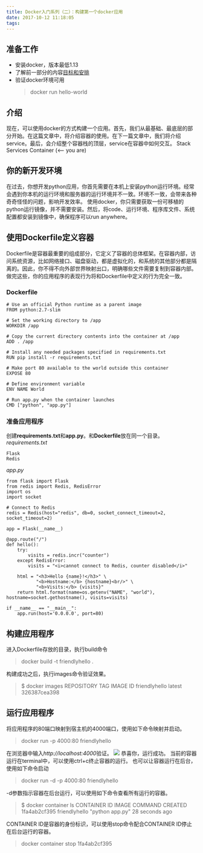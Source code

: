 ```yaml
---
title: Docker入门系列（二）：构建第一个docker应用
date: 2017-10-12 11:18:05
tags:
---
```


## 准备工作
- 安装docker，版本最低1.13
- 了解前一部分的内容[目标和安排](http://ruccsbingo.github.io/2017/10/11/2017-10-11-docker-tutorial-1-orientation-and-setup/)
- 验证docker环境可用
    > docker run hello-world

## 介绍
现在，可以使用docker的方式构建一个应用。首先，我们从最基础、最底层的部分开始。在这篇文章中，将介绍容器的使用。在下一篇文章中，我们将介绍service。最后，会介绍整个容器栈的顶层，service在容器中如何交互。
Stack
Services
Container (<-- you are)
## 你的新开发环境
在过去，你想开发python应用，你首先需要在本机上安装python运行环境。经常会遇到你本机的运行环境和服务器的运行环境并不一致。环境不一致，会带来各种奇奇怪怪的问题，影响开发效率。
使用docker，你只需要获取一份可移植的python运行镜像，并不需要安装。然后，将code、运行环境、程序库文件、系统配置都安装到镜像中，确保程序可以run anywhere。
## 使用Dockerfile定义容器
Dockerfile是容器最重要的组成部分，它定义了容器的总体框架。在容器内部，访问系统资源，比如网络接口、磁盘驱动，都是虚拟化的，和系统的其他部分都是隔离的。因此，你不得不向外部世界映射出口，明确哪些文件需要复制到容器内部。做完这些，你的应用程序的表现行为将和Dockerfile中定义的行为完全一致。
### Dockerfile
```
# Use an official Python runtime as a parent image
FROM python:2.7-slim

# Set the working directory to /app
WORKDIR /app

# Copy the current directory contents into the container at /app
ADD . /app

# Install any needed packages specified in requirements.txt
RUN pip install -r requirements.txt

# Make port 80 available to the world outside this container
EXPOSE 80

# Define environment variable
ENV NAME World

# Run app.py when the container launches
CMD ["python", "app.py"]
```
### 准备应用程序
创建**requirements.txt**和**app.py**。和**Dockerfile**放在同一个目录。
*requirements.txt*
```
Flask
Redis
```
*app.py*
```
from flask import Flask
from redis import Redis, RedisError
import os
import socket

# Connect to Redis
redis = Redis(host="redis", db=0, socket_connect_timeout=2, socket_timeout=2)

app = Flask(__name__)

@app.route("/")
def hello():
    try:
        visits = redis.incr("counter")
    except RedisError:
        visits = "<i>cannot connect to Redis, counter disabled</i>"

    html = "<h3>Hello {name}!</h3>" \
           "<b>Hostname:</b> {hostname}<br/>" \
           "<b>Visits:</b> {visits}"
    return html.format(name=os.getenv("NAME", "world"), hostname=socket.gethostname(), visits=visits)

if __name__ == "__main__":
    app.run(host='0.0.0.0', port=80)
```
## 构建应用程序
进入Dockerfile存放的目录，执行build命令
> docker build -t friendlyhello .

构建成功之后，执行images命令验证效果。
> $ docker images
> REPOSITORY            TAG                 IMAGE ID
friendlyhello         latest              326387cea398

## 运行应用程序
将应用程序的80端口映射到宿主机的4000端口，使用如下命令映射并启动。
> docker run -p 4000:80 friendlyhello

在浏览器中输入*http://localhost:4000*验证。
![](https://i.imgur.com/kETeUrY.png)
恭喜你，运行成功。
当前的容器运行在terminal中，可以使用ctrl+c终止容器的运行。
也可以让容器运行在后台，使用如下命令启动
> docker run -d -p 4000:80 friendlyhello

-d参数指示容器在后台运行，可以使用如下命令查看所有运行的容器。
> $ docker container ls
CONTAINER ID        IMAGE               COMMAND             CREATED
1fa4ab2cf395        friendlyhello       "python app.py"     28 seconds ago

CONTAINER ID是容器的身份标识，可以使用stop命令配合CONTAINER ID停止在后台运行的容器。
> docker container stop 1fa4ab2cf395



